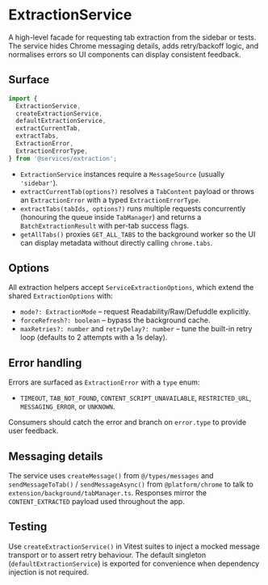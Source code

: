# ExtractionService

A high-level facade for requesting tab extraction from the sidebar or tests.
The service hides Chrome messaging details, adds retry/backoff logic, and
normalises errors so UI components can display consistent feedback.

## Surface

```ts
import {
  ExtractionService,
  createExtractionService,
  defaultExtractionService,
  extractCurrentTab,
  extractTabs,
  ExtractionError,
  ExtractionErrorType,
} from '@services/extraction';
```

* `ExtractionService` instances require a `MessageSource` (usually `'sidebar'`).
* `extractCurrentTab(options?)` resolves a `TabContent` payload or throws an
  `ExtractionError` with a typed `ExtractionErrorType`.
* `extractTabs(tabIds, options?)` runs multiple requests concurrently (honouring
  the queue inside `TabManager`) and returns a `BatchExtractionResult` with
  per-tab success flags.
* `getAllTabs()` proxies `GET_ALL_TABS` to the background worker so the UI can
  display metadata without directly calling `chrome.tabs`.

## Options

All extraction helpers accept `ServiceExtractionOptions`, which extend the
shared `ExtractionOptions` with:

* `mode?: ExtractionMode` – request Readability/Raw/Defuddle explicitly.
* `forceRefresh?: boolean` – bypass the background cache.
* `maxRetries?: number` and `retryDelay?: number` – tune the built-in retry
  loop (defaults to 2 attempts with a 1s delay).

## Error handling

Errors are surfaced as `ExtractionError` with a `type` enum:

* `TIMEOUT`, `TAB_NOT_FOUND`, `CONTENT_SCRIPT_UNAVAILABLE`, `RESTRICTED_URL`,
  `MESSAGING_ERROR`, or `UNKNOWN`.

Consumers should catch the error and branch on `error.type` to provide user
feedback.

## Messaging details

The service uses `createMessage()` from `@/types/messages` and
`sendMessageToTab()` / `sendMessageAsync()` from `@platform/chrome` to talk to
`extension/background/tabManager.ts`.  Responses mirror the `CONTENT_EXTRACTED`
payload used throughout the app.

## Testing

Use `createExtractionService()` in Vitest suites to inject a mocked message
transport or to assert retry behaviour.  The default singleton
(`defaultExtractionService`) is exported for convenience when dependency
injection is not required.
